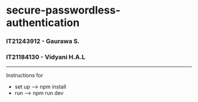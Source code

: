 # secure-passwordless-authentication

<h3>IT21243912 - Gaurawa S.</h3> 
<h3>IT21184130 - Vidyani H.A.L</h3>

<hr/>

Instructions for
- set up --> npm install
- run    --> npm run dev
